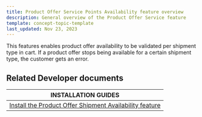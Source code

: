 ```yaml
---
title: Product Offer Service Points Availability feature overview
description: General overview of the Product Offer Service feature
template: concept-topic-template
last_updated: Nov 23, 2023
---
```


This features enables product offer availability to be validated per shipment type in cart. If a product offer stops being available for a certain shipment type, the customer gets an error.

## Related Developer documents

| INSTALLATION GUIDES|
| -------------- |
| [Install the Product Offer Shipment Availability feature](/docs/pbc/all/offer-management/latest/marketplace/install-and-upgrade/install-features/install-the-product-offer-shipment-availability-feature.html) |
